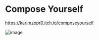 # Compose Yourself

https://karimzopr0.itch.io/composeyourself

![image](https://github.com/user-attachments/assets/9b2fbf4b-374b-43a4-9a0a-ea0222c2b704)
